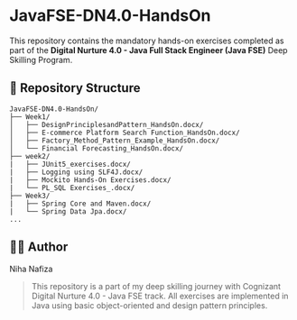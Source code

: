 # JavaFSE-DN4.0-HandsOn

This repository contains the mandatory hands-on exercises completed as part of the **Digital Nurture 4.0 - Java Full Stack Engineer (Java FSE)** Deep Skilling Program.


## 📁 Repository Structure
```
JavaFSE-DN4.0-HandsOn/
├── Week1/
│   ├── DesignPrinciplesandPattern_HandsOn.docx/
│   ├── E-commerce Platform Search Function_HandsOn.docx/
│   ├── Factory_Method_Pattern_Example_HandsOn.docx/
│   └── Financial Forecasting_HandsOn.docx/
├── week2/
|   ├── JUnit5_exercises.docx/
|   ├── Logging using SLF4J.docx/
|   ├── Mockito Hands-On Exercises.docx/
|   └── PL_SQL Exercises_.docx/
├── Week3/
|   ├── Spring Core and Maven.docx/
|   └── Spring Data Jpa.docx/
...
```

## 🧑‍💻 Author
Niha Nafiza

> This repository is a part of my deep skilling journey with Cognizant Digital Nurture 4.0 - Java FSE track. All exercises are implemented in Java using basic object-oriented and design pattern principles.
